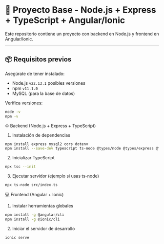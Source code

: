 # 🧠 Proyecto Base - Node.js + Express + TypeScript + Angular/Ionic

Este repositorio contiene un proyecto con backend en Node.js y frontend en Angular/Ionic.

---

## 📦 Requisitos previos

Asegúrate de tener instalado:

- Node.js `v22.13.1` posibles versiones 
- npm `v11.1.0`
- MySQL (para la base de datos)

Verifica versiones:
```bash
node -v
npm -v
```
⚙️ Backend (Node.js + Express + TypeScript)
1. Instalación de dependencias
```bash
npm install express mysql2 cors dotenv
npm install --save-dev typescript ts-node @types/node @types/express @types/cors
```
2. Inicializar TypeScript
```bash
npx tsc --init
```
3. Ejecutar servidor (ejemplo si usas ts-node)
```bash
npx ts-node src/index.ts
```
💻 Frontend (Angular + Ionic)
1. Instalar herramientas globales
```bash
npm install -g @angular/cli
npm install -g @ionic/cli
```
2. Iniciar el servidor de desarrollo
```bash
ionic serve
```
